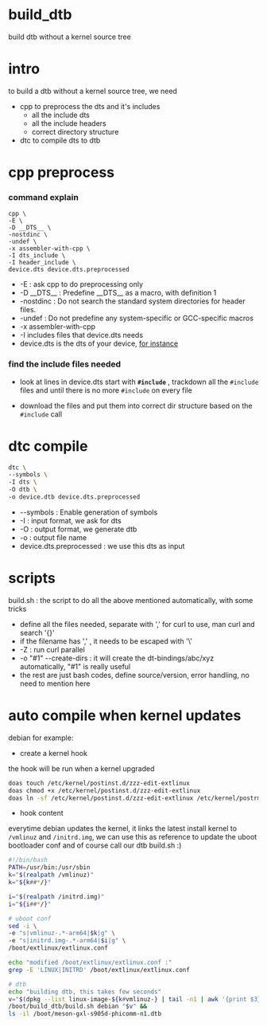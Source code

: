 # build_dtb
build dtb without a kernel source tree

# intro
to build a dtb without a kernel source tree, we need

- cpp to preprocess the dts and it's includes
    - all the include dts
    - all the include headers
    - correct directory structure
- dtc to compile dts to dtb

# cpp preprocess

### command explain
```
cpp \
-E \
-D __DTS__ \
-nostdinc \
-undef \
-x assembler-with-cpp \
-I dts_include \
-I header_include \
device.dts device.dts.preprocessed
```
- -E : ask cpp to do preprocessing only
- -D \_\_DTS\_\_ : Predefine \_\_DTS\_\_ as a macro, with definition 1
- -nostdinc : Do not search the standard system directories for header files.
- -undef : Do not predefine any system-specific or GCC-specific macros
- -x assembler-with-cpp
- -I includes files that device.dts needs
- device.dts is the dts of your device, [for instance](https://git.kernel.org/pub/scm/linux/kernel/git/stable/linux.git/tree/arch/arm64/boot/dts/amlogic/meson-gxl-s905d-phicomm-n1.dts?h=v5.15.78)

### find the include files needed

- look at lines in device.dts start with **`#include`** , trackdown all the `#include` files and until there is no more `#include` on every file

- download the files and put them into correct dir structure based on the `#include` call

# dtc compile
```sh
dtc \
--symbols \
-I dts \
-O dtb \
-o device.dtb device.dts.preprocessed 
```
- --symbols : Enable generation of symbols
- -I : input format, we ask for dts
- -O : output format, we generate dtb
- -o : output file name
- device.dts.preprocessed : we use this dts as input

# scripts
build.sh : the script to do all the above mentioned automatically, with some tricks

- define all the files needed, separate with ',' for curl to use, man curl and search '{}'
- if the filename has ',' , it needs to be escaped with '\\'
- -Z : run curl parallel
- -o "#1" --create-dirs : it will create the dt-bindings/abc/xyz automatically, "#1" is really useful
-  the rest are just bash codes, define source/version, error handling, no need to mention here

# auto compile when kernel updates

debian for example:
- create a kernel hook

the hook will be run when a kernel upgraded

```sh
doas touch /etc/kernel/postinst.d/zzz-edit-extlinux
doas chmod +x /etc/kernel/postinst.d/zzz-edit-extlinux
doas ln -sf /etc/kernel/postinst.d/zzz-edit-extlinux /etc/kernel/postrm.d/
```
- hook content

everytime debian updates the kernel, it links the latest install kernel to `/vmlinuz` and `/initrd.img`, we can use this as reference to update the uboot bootloader conf and of course call our dtb build.sh :)

```sh
#!/bin/bash
PATH=/usr/bin:/usr/sbin
k="$(realpath /vmlinuz)"
k="${k##*/}"

i="$(realpath /initrd.img)"
i="${i##*/}"

# uboot conf
sed -i \
-e "s|vmlinuz-.*-arm64|$k|g" \
-e "s|initrd.img-.*-arm64|$i|g" \
/boot/extlinux/extlinux.conf

echo "modified /boot/extlinux/extlinux.conf :"
grep -E 'LINUX|INITRD' /boot/extlinux/extlinux.conf

# dtb
echo "building dtb, this takes few seconds"
v="$(dpkg --list linux-image-${k#vmlinuz-} | tail -n1 | awk '{print $3}')"
/boot/build_dtb/build.sh debian "$v" &&
ls -il /boot/meson-gxl-s905d-phicomm-n1.dtb
```
